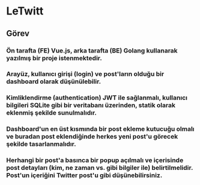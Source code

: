 # LeTwitt
## Görev
 
### Ön tarafta (FE) Vue.js, arka tarafta (BE) Golang kullanarak yazılmış bir proje istenmektedir.
 
### Arayüz, kullanıcı girişi (login) ve post'ların olduğu bir dashboard olarak düşünülebilir. 
 
### Kimliklendirme (authentication) JWT ile sağlanmalı, kullanıcı bilgileri SQLite gibi bir veritabanı üzerinden, statik olarak eklenmiş şekilde sunulmalıdır.
 
### Dashboard'un en üst kısmında bir post ekleme kutucuğu olmalı ve buradan post eklendiğinde herkes yeni post'u görecek şekilde tasarlanmalıdır. 
 
### Herhangi bir post'a basınca bir popup açılmalı ve içerisinde post detayları (kim, ne zaman vs. gibi bilgiler ile) belirtilmelidir. Post'un içeriğini Twitter post'u gibi düşünebilirsiniz.
